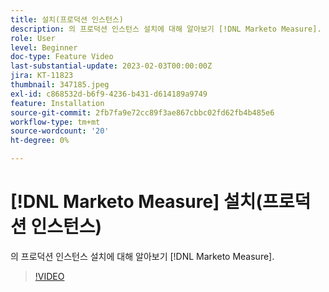 ```yaml
---
title: 설치(프로덕션 인스턴스)
description: 의 프로덕션 인스턴스 설치에 대해 알아보기 [!DNL Marketo Measure].
role: User
level: Beginner
doc-type: Feature Video
last-substantial-update: 2023-02-03T00:00:00Z
jira: KT-11823
thumbnail: 347185.jpeg
exl-id: c868532d-b6f9-4236-b431-d614189a9749
feature: Installation
source-git-commit: 2fb7fa9e72cc89f3ae867cbbc02fd62fb4b485e6
workflow-type: tm+mt
source-wordcount: '20'
ht-degree: 0%

---
```


# [!DNL Marketo Measure] 설치(프로덕션 인스턴스)

의 프로덕션 인스턴스 설치에 대해 알아보기 [!DNL Marketo Measure].

>[!VIDEO](https://video.tv.adobe.com/v/347185/?quality=12&learn=on)
